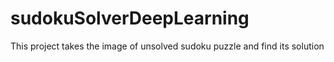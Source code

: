 # sudokuSolverDeepLearning
This project takes the image of unsolved sudoku puzzle and find its solution
